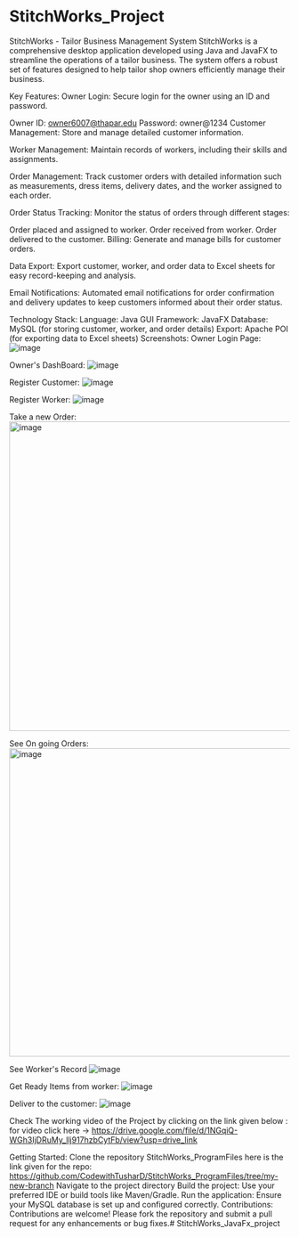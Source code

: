 # StitchWorks_Project
StitchWorks - Tailor Business Management System
StitchWorks is a comprehensive desktop application developed using Java and JavaFX to streamline the operations of a tailor business. The system offers a robust set of features designed to help tailor shop owners efficiently manage their business.

Key Features:
Owner Login: Secure login for the owner using an ID and password.

Owner ID: owner6007@thapar.edu
Password: owner@1234
Customer Management: Store and manage detailed customer information.

Worker Management: Maintain records of workers, including their skills and assignments.

Order Management: Track customer orders with detailed information such as measurements, dress items, delivery dates, and the worker assigned to each order.

Order Status Tracking: Monitor the status of orders through different stages:

Order placed and assigned to worker.
Order received from worker.
Order delivered to the customer.
Billing: Generate and manage bills for customer orders.

Data Export: Export customer, worker, and order data to Excel sheets for easy record-keeping and analysis.

Email Notifications: Automated email notifications for order confirmation and delivery updates to keep customers informed about their order status.

Technology Stack:
Language: Java
GUI Framework: JavaFX
Database: MySQL (for storing customer, worker, and order details)
Export: Apache POI (for exporting data to Excel sheets)
Screenshots:
Owner Login Page:
![image](https://github.com/user-attachments/assets/fc62c618-eb10-4b72-bf45-a7cc553bb9b1)

Owner's DashBoard:
![image](https://github.com/user-attachments/assets/4dabfe85-0bf6-4503-af23-62abb1a1b06e)

Register Customer:
![image](https://github.com/user-attachments/assets/6e57adef-8ba6-43d7-b9b0-f6e75e649847)

Register Worker: 
![image](https://github.com/user-attachments/assets/03714263-8779-44b5-ae09-8cb00c61a7b1)

Take a new Order: 
<img width="556" alt="image" src="https://github.com/user-attachments/assets/6d9536d2-bd6c-4fd9-82de-11f18d42be20">

See On going Orders: 
<img width="554" alt="image" src="https://github.com/user-attachments/assets/20103772-9800-4b66-96a2-253e4e6803a9">

See Worker's Record
![image](https://github.com/user-attachments/assets/fcb2cdbb-a769-4537-a9ad-2a9ccc27af43)

Get Ready Items from worker:
![image](https://github.com/user-attachments/assets/c0a2b4e0-f75f-40ab-9e0f-81e209dea32a)

Deliver to the customer: 
![image](https://github.com/user-attachments/assets/02977405-d7e4-4068-bcf7-0dad7efef337)

Check The working video of the Project by clicking on the link given below :
for video click here -> https://drive.google.com/file/d/1NGqiQ-WGh3IjDRuMy_llj917hzbCytFb/view?usp=drive_link

Getting Started:
Clone the repository StitchWorks_ProgramFiles
here is the link given for the repo: https://github.com/CodewithTusharD/StitchWorks_ProgramFiles/tree/my-new-branch
Navigate to the project directory
Build the project: Use your preferred IDE or build tools like Maven/Gradle.
Run the application: Ensure your MySQL database is set up and configured correctly.
Contributions:
Contributions are welcome! Please fork the repository and submit a pull request for any enhancements or bug fixes.# StitchWorks_JavaFx_project

